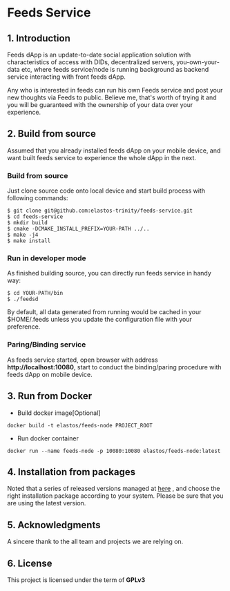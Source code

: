 Feeds Service
=====================
## 1. Introduction

Feeds dApp is an update-to-date social application solution with characteristics of access with DIDs, decentralized servers,  you-own-your-data etc, where feeds service/node is running background as backend service interacting with front feeds dApp.

Any who is interested in feeds can run his own Feeds service and post your new thoughts via Feeds to public. Believe me, that's worth of trying it and you will be guaranteed with the ownership of your data over your experience.

## 2. Build from source

Assumed that you already installed feeds dApp on your mobile device, and want built feeds service to experience the whole dApp in the next.

### Build from source

Just clone source code onto local device and start build process with following commands:

```
$ git clone git@github.com:elastos-trinity/feeds-service.git
$ cd feeds-service
$ mkdir build
$ cmake -DCMAKE_INSTALL_PREFIX=YOUR-PATH ../..
$ make -j4
$ make install
```

### Run in developer mode

As finished building source, you can directly run feeds service in handy way:

```
$ cd YOUR-PATH/bin
$ ./feedsd
```
By default, all data generated from running would be cached in your $HOME/.feeds unless you update the configuration file with your preference.

### Paring/Binding service

As feeds service started, open browser with address **http://localhost:10080**,  start to conduct the binding/paring procedure with feeds dApp on mobile device.

## 3. Run from Docker
- Build docker image[Optional]
```
docker build -t elastos/feeds-node PROJECT_ROOT
```
- Run docker container
```
docker run --name feeds-node -p 10080:10080 elastos/feeds-node:latest
```

## 4. Installation from packages

Noted that a series of released versions managed at [here](https://github.com/elastos-trinity/feeds-service/releases) , and choose the right installation package according to your system. Please be sure that you are using the latest version.

## 5. Acknowledgments

A sincere thank to the all team and projects we are relying on.

## 6. License

This project is licensed under the term of **GPLv3**

